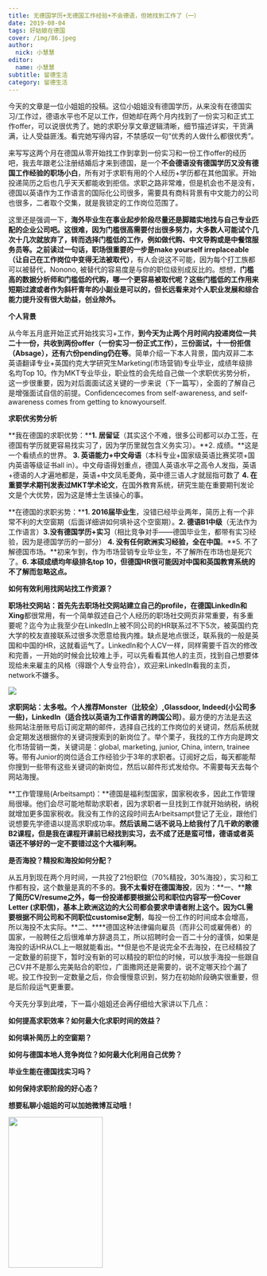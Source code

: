 ```yaml
---
title: 无德国学历+无德国工作经验+不会德语，但她找到工作了（一）
date: 2019-08-04
tags: 好姑娘在德国
cover: /img/86.jpeg
author: 
  nick: 小慧慧
editor: 
  name: 小慧慧
subtitle: 留德生活
category: 留德生活
---
```




今天的文章是一位小姐姐的投稿。这位小姐姐没有德国学历，从来没有在德国实习/工作过，德语水平也不足以工作，但她却在两个月内找到了一份实习和正式工作offer，可以说很优秀了。她的求职分享文章逻辑清晰，细节描述详实，干货满满，让人受益匪浅。看完她写得内容，不禁感叹一句“优秀的人做什么都很优秀”。



来写写这两个月在德国从零开始找工作到拿到一份实习和一份工作offer的经历吧，我去年跟老公注册结婚后才来到德国，是一个**不会德语没有德国学历又没有德国工作经验的职场小白**，所有对于求职有用的个人经历+学历都在其他国家。开始投递简历之后也几乎天天都能收到拒信。求职之路非常难，但是机会也不是没有，德国以英语作为工作语言的国际化公司很多，需要具有商科背景有中文能力的公司也很多，二者取个交集，就是我锁定的工作岗位范围了。



这里还是强调一下，**海外毕业生在事业起步阶段尽量还是脚踏实地找与自己专业匹配的企业公司吧。这很难，因为门槛很高需要付出很多努力，大多数人可能试个几次十几次就放弃了，转而选择门槛低的工作，例如做代购、中文导购或是中餐馆服务员等。**之前读过一句话，职场很重要的一步是**make yourself irreplaceable（让自己在工作岗位中变得无法被取代）**，有人会说这不可能，因为每个打工族都可以被替代，Nonono, 被替代的容易度是与你的职位级别成反比的。想想，**门槛高的数据分析师和门槛低的代购，哪一个更容易被取代呢？这些门槛低的工作用来短期过渡或者作为斜杆青年的小副业是可以的，但长远看来对个人职业发展和综合能力提升没有很大助益，创业除外。**




**个人背景**



从今年五月底开始正式开始找实习+工作，**到今天为止两个月时间内投递岗位一共二十一份，共收到两份offer（一份实习一份正式工作），三份面试，十一份拒信（Absage），还有六份pending仍在等**。简单介绍一下本人背景，国内双非二本英语翻译专业+英国约克大学研究生Marketing(市场营销)专业毕业，成绩年级排名均Top 10。作为MKT专业毕业，职业性的会先给自己做一个求职优劣势分析，这一步很重要，因为对后面面试这关键的一步来说（下一篇写），全面的了解自己是增强面试自信的前提。Confidencecomes from self-awareness, and self-awareness comes from getting to knowyourself.




**求职优劣势分析**



**我在德国的求职优势：****1. 居留证**（其实这个不难，很多公司都可以办工签，在德国有学历就更容易找实习了，因为学历里就包含义务实习）。**2. 成绩。**这是一个看绩点的世界。 **3. 英语能力+中文母语**（本科专业+国家级英语比赛奖项+国内英语等级证书all in）。中文母语得划重点，德国人英语水平之高令人发指，英语+德语的人才遍地都是，英语+中文凤毛菱角，英中德三语人才就屈指可数了 **4. 在重要学术期刊发表过MKT学术论文**，在国外教育系统，研究生能在重要期刊发论文是个大优势，因为这是博士生该操心的事。



**在德国的求职劣势：****1. 2016届毕业生**，没错已经毕业两年，简历上有一个非常不利的大空窗期（后面详细讲如何填补这个空窗期）。**2. 德语B1中级**（无法作为工作语言）**3.没有德国学历+实习**（相比竞争对手——德国毕业生，都带有实习经验，因为是德国学历的一部分） **4. 没有任何欧洲实习经验，全在中国**。**5. 不了解德国市场。**初来乍到，作为市场营销专业毕业生，不了解所在市场也是死穴了。**6. 本硕成绩均年级排名top 10，但德国HR很可能因对中国和英国教育系统的不了解而忽略这点。**



**如何有效利用找网站找工作资源？**



**职场社交网站：**首先先去职场社交网站建立自己的profile，在德国**LinkedIn和Xing**都很常用，有一个简单叙述自己个人经历的职场社交网页非常重要，有多重要呢？迄今为止我至少在LinkedIn上被不同公司的HR联系过不下5次，被英国约克大学的校友直接联系过很多次愿意给我内推。缺点是地点很泛，联系我的一般是英国和中国的HR，这就看运气了。LinkedIn和个人CV一样，同样需要千百次的修改和完善，一开始的时候会比较难上手，可以先看看其他人的主页，找到自己想要体现给未来雇主的风格（得跟个人专业符合），欢迎来LinkedIn看我的主页，network不嫌多。

<img class="" data-ratio="0.9254606365159129" data-s="300,640" src="https://mmbiz.qpic.cn/mmbiz_png/rW3MWnUicJ7cJg9sYjuYJhFmjq1gCR6OyX4cfX81x73IWrgkYpNEUsyIYmmibUDKRhXgHTpmsMRIRBz3VfshicwdA/640?wx_fmt=png" data-type="png" data-w="1194" style=""/>



**求职网站：**太多啦。个人推荐**Monster（比较全）,Glassdoor, Indeed(小公司多一些)，LinkedIn（适合找以英语为工作语言的跨国公司）**。最方便的方法是去这些网站注册账号后订阅定期的邮件，选择自己找的工作岗位的关键词，然后系统就会定期发送根据你的关键词搜索到的新岗位了。举个栗子，我找的工作方向是跨文化市场营销一类，关键词是：global, marketing, junior, China, intern, trainee等。带有Junior的岗位适合工作经验少于3年的求职者。订阅好之后，每天都能帮你搜到一些带有这些关键词的新岗位，然后以邮件形式发给你。不需要每天去每个网站海搜。



**工作管理局(Arbeitsampt)：**德国是福利型国家，国家税收多，因此工作管理局很壕。他们会尽可能地帮助求职者，因为求职者一旦找到工作就开始纳税，纳税就增加更多国家税收。我没有工作的这段时间去Arbeitsampt登记了无业，跟他们说想要先学德语以提高求职成功率。**然后该局二话不说马上给我付了几千欧的歌德B2课程，但是我在课程开课前已经找到实习，去不成了还是蛮可惜，德语或者英语还不够好的一定不要错过这个大福利啊。**



**是否海投？精投和海投如何分配？**



从五月到现在两个月时间，一共投了21份职位（70%精投，30%海投），实习和工作都有投，这个数量是真的不多的。**我不太看好在德国海投**，因为：**一、****除了简历CV/resume之外，每一份投递都要根据公司和职位内容写一份Cover Letter (求职信)，**基本上欧洲这边的大公司都会要求申请者附上这个。因为CL需要根据**不同公司和不同职位customise定制**，每投一份工作的时间成本会增高，所以海投不太实际。**二、****德国这种法律偏向雇员（而非公司或雇佣者）的国家，一般聘任之后很难单方辞退员工，所以招聘时会一百二十分的谨慎，如果是海投的话HR从CL上一眼就能看出。**但是也不是说完全不去海投，在已经精投了一定数量的前提下，暂时没有新的可以精投的职位的时候，可以放手海投一些跟自己CV并不是那么完美贴合的职位，广面撒网还是需要的，说不定哪天捡个漏了呢。投工作投到一定数量之后，你会慢慢意识到，努力在初始阶段确实很重要，但是后阶段运气更重要。



今天先分享到此喽，下一篇小姐姐还会再仔细给大家讲以下几点：

****如何提高求职效率？如何最大化求职时间的效益？****

****如何填补简历上的空窗期？****

****如何与德国本地人竞争岗位？如何最大化利用自己优势？****

****毕业生能在德国找实习吗？****

****如何保持求职阶段的好心态？****



**想要私聊小姐姐的可以加她微博互动哦！**

<img src="https://mmbiz.qpic.cn/mmbiz_jpg/rW3MWnUicJ7cJg9sYjuYJhFmjq1gCR6OyJf777GJqh5T1KxSNQHIG1ib8ribCiacOyjMUHfkXXYicN5FXpYKeDz10Nw/640?wx_fmt=jpeg" data-type="jpeg" data-w="527" style="height: 303px;text-align: center;white-space: normal;width: 190px;"/>
